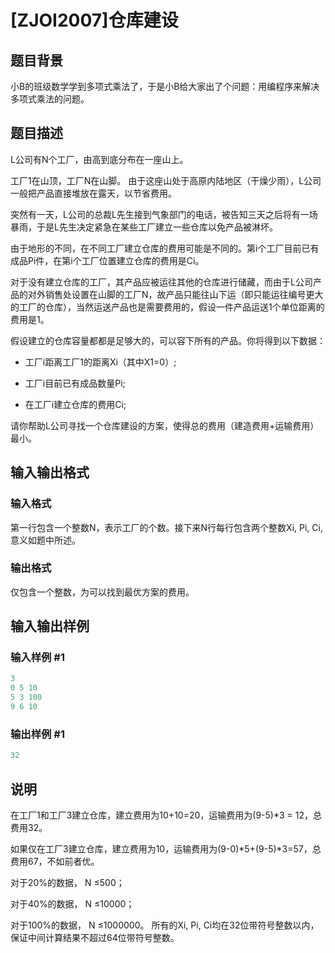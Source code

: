# [ZJOI2007]仓库建设

## 题目背景

小B的班级数学学到多项式乘法了，于是小B给大家出了个问题：用编程序来解决多项式乘法的问题。

## 题目描述

L公司有N个工厂，由高到底分布在一座山上。

工厂1在山顶，工厂N在山脚。 由于这座山处于高原内陆地区（干燥少雨），L公司一般把产品直接堆放在露天，以节省费用。

突然有一天，L公司的总裁L先生接到气象部门的电话，被告知三天之后将有一场暴雨，于是L先生决定紧急在某些工厂建立一些仓库以免产品被淋坏。

由于地形的不同，在不同工厂建立仓库的费用可能是不同的。第i个工厂目前已有成品Pi件，在第i个工厂位置建立仓库的费用是Ci。

对于没有建立仓库的工厂，其产品应被运往其他的仓库进行储藏，而由于L公司产品的对外销售处设置在山脚的工厂N，故产品只能往山下运（即只能运往编号更大的工厂的仓库），当然运送产品也是需要费用的，假设一件产品运送1个单位距离的费用是1。

假设建立的仓库容量都都是足够大的，可以容下所有的产品。你将得到以下数据：

- 工厂i距离工厂1的距离Xi（其中X1=0）;

- 工厂i目前已有成品数量Pi;

- 在工厂i建立仓库的费用Ci;

请你帮助L公司寻找一个仓库建设的方案，使得总的费用（建造费用+运输费用）最小。

## 输入输出格式

### 输入格式

第一行包含一个整数N，表示工厂的个数。接下来N行每行包含两个整数Xi, Pi, Ci, 意义如题中所述。

### 输出格式

仅包含一个整数，为可以找到最优方案的费用。

## 输入输出样例

### 输入样例 #1

```cpp
3
0 5 10
5 3 100
9 6 10
```


### 输出样例 #1

```cpp
32

```
## 说明

在工厂1和工厂3建立仓库，建立费用为10+10=20，运输费用为(9-5)*3 = 12，总费用32。

如果仅在工厂3建立仓库，建立费用为10，运输费用为(9-0)*5+(9-5)*3=57，总费用67，不如前者优。

对于20%的数据， N ≤500；

对于40%的数据， N ≤10000；

对于100%的数据， N ≤1000000。 所有的Xi, Pi, Ci均在32位带符号整数以内，保证中间计算结果不超过64位带符号整数。

